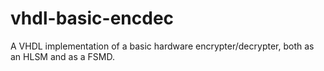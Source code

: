 # vhdl-basic-encdec
A VHDL implementation of a basic hardware encrypter/decrypter, both as an HLSM and as a FSMD.

